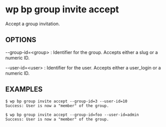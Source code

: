 #	wp bp group invite accept

Accept a group invitation.

## OPTIONS

--group-id=&lt;group&gt;
: Identifier for the group. Accepts either a slug or a numeric ID.

--user-id=&lt;user&gt;
: Identifier for the user. Accepts either a user_login or a numeric ID.

## EXAMPLES

    $ wp bp group invite accept --group-id=3 --user-id=10
    Success: User is now a "member" of the group.

    $ wp bp group invite accept --group-id=foo --user-id=admin
    Success: User is now a "member" of the group.
